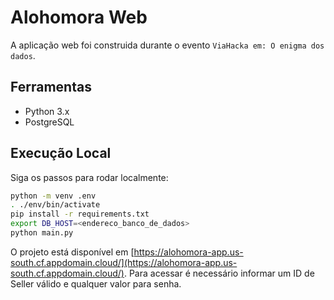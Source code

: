 # Alohomora Web

A aplicação web foi construida durante o evento `ViaHacka em: O enigma dos dados`.

## Ferramentas

- Python 3.x
- PostgreSQL

## Execução Local

Siga os passos para rodar localmente:

```sh
python -m venv .env
. ./env/bin/activate
pip install -r requirements.txt
export DB_HOST=<endereco_banco_de_dados>
python main.py
```

O projeto está disponível em [https://alohomora-app.us-south.cf.appdomain.cloud/](https://alohomora-app.us-south.cf.appdomain.cloud/). Para acessar é necessário informar um ID de Seller válido e qualquer valor para senha.
